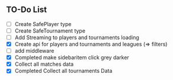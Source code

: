 ## TO-Do List

- [ ] Create SafePlayer type
- [ ] Create SafeTournament type
- [ ] Add Streaming to players and tournaments loading
- [x] Create api for players and tournaments and leagues (=> filters)
- [ ] add middleware
- [x] Completed make sidebaritem click grey darker
- [x] Collect all matches data
- [x] Completed Collect all tournaments Data
